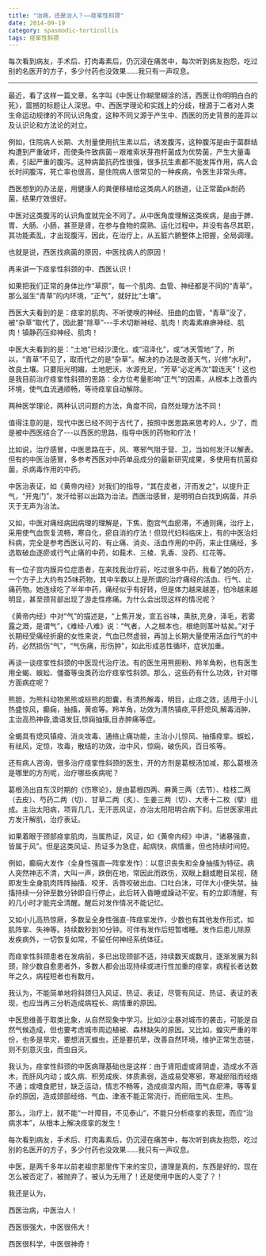 ```yaml
---
title: "治病，还是治人？——痉挛性斜颈"
date: 2014-09-19
category: spasmodic-torticollis
tags: 痉挛性斜颈
---
```


每次看到病友，手术后、打肉毒素后，仍沉浸在痛苦中，每次听到病友抱怨，吃过别的名医开的方子，多少付药也没效果……我只有一声叹息。

***

最近，看了这样一篇文章，名字叫《中医让你糊里糊涂的活，西医让你明明白白的死》，震撼的标题让人深思。中、西医学理论和实践上的分歧，根源于二者对人类生命运动规律的不同认识角度，这种不同又源于产生中、西医的历史背景的差异以及认识论和方法论的对立。

例如，住院病人长期、大剂量使用抗生素以后，诱发腹泻，这种腹泻是由于菌群结构遭到严重破坏，而使条件致病菌－艰难索状芽孢杆菌成为优势菌，产生大量毒素，引起严重的腹泻。这种病菌抗药性很强，很多抗生素都不能发挥作用，病人会长时间腹泻，死亡率也很高，是住院病人很常见的一种疾病，令医生非常头疼。

西医想到的办法是，用健康人的粪便移植给这类病人的肠道，让正常菌pk耐药菌，结果疗效很好。

中医对这类腹泻的认识角度就完全不同了。从中医角度理解这类疾病，是由于脾、胃、大肠、小肠，甚至是肾，在参与食物的腐熟、运化过程中，并没有各尽其职，其功能紊乱，才出现腹泻，因此，在治疗上，从五脏六腑整体上把握，全局调理。

也就是说，西医找病菌的原因，中医找病人的原因！

再来讲一下痉挛性斜颈的中、西医认识！

如果把我们正常的身体比作“草原”，每一个肌肉、血管、神经都是不同的“青草”，那么滋生“青草”的内环境，“正气”，就好比“土壤”。

西医大夫看到的是：痉挛的肌肉、不听使唤的神经、扭曲的血管，“青草”没了，被“杂草”取代了，因此要“除草”---手术切断神经、肌肉！肉毒素麻痹神经、肌肉！镇静药压抑神经、肌肉！

中医大夫看到的是：“土地”已经沙漠化，或“沼泽化”，或“冰天雪地”了，所以，“青草”不见了，取而代之的是“杂草”。解决的办法是改善天气，兴修“水利”，改良土壤。只要阳光明媚，土地肥沃，水源充足，“芳草”必定再次“碧连天”！这也是我目前治疗痉挛性斜颈的思路：全方位考量影响“正气”的因素，从根本上改善内环境，使气血流通顺畅，等待痉挛自动解除。

两种医学理论，两种认识问题的方法，角度不同，自然处理方法不同！

值得注意的是，现代中医已经不同于古代了，按照中医思路来思考的人，少了，而是被中西医结合了---以西医的思路，指导中医的药物和疗法！

比如说，治疗感冒，中医思路在于，风、寒邪气阻于营、卫，当如何发汗以解表。但有的中医治感冒，多参考西医对中药单品成分的最新研究成果，多使用有抗菌抑菌，杀病毒作用的中药。

中医治表证，如《黄帝内经》对我们的指导，“其在皮者，汗而发之”，以提升正气，“开鬼门”，发汗给邪以出路为治法。西医治感冒，是明明白白找到病菌，并杀灭于无声为治法。

又如，中医对痛经病因病理的理解是，下焦、胞宫气血瘀滞，不通则痛，治疗上，采用使气血恢复流畅，寒自化，瘀自消的疗法！但现代妇科临床上，有的中医治妇科病，完全是参考西医认可的、有止痛、消炎、活血作用的中药，来止住痛经，多选取破血逐瘀或行气止痛的中药，如莪术、三棱、乳香、没药、红花等。

有一位子宫内膜异位症患者，在来找我治疗前，吃过很多中药，我看了她的药方，一个方子上大约有25味药物，其中半数以上是所谓的治疗痛经的活血、行气、止痛药物。她连续吃了半年中药，痛经似乎有好转，但是体力越来越差，怕冷越来越明显，甚至颈背部出现了游走性疼痛。为什么会出现这样的情况呢？

《黄帝内经》中对“气”的描述是，“上焦开发，宣五谷味，熏肤,充身，泽毛，若雾露之溉，是谓气”，《难经·八难》说：“气者，人之根本也，根绝则茎叶枯矣。”对于长期经受痛经折磨的女性来说，气血已然虚弱，再加上长期大量使用活血行气的中药，必然损伤“气”，“气伤痛，形伤肿”，如此形成恶性循环，症状加重。

再谈一谈痉挛性斜颈的中医现代治疗法。有的医生用熊胆粉、羚羊角粉，也有医生用全蝎、蜈蚣、僵蚕等虫类药治疗痉挛性斜颈。那么，这些药有什么功效，针对哪方面病症呢？

熊胆，为熊科动物黑熊或棕熊的胆囊，有清热解毒，明目，止痉之效，适用于小儿热盛惊风，癫痫，抽搐，黄疸等。羚羊角，功效为清热镇痉,平肝熄风,解毒消肿，主治高热神昏,谵语发狂,惊痫抽搐,目赤肿痛等症。

全蝎具有熄风镇痉、消炎攻毒、通络止痛功能，主治小儿惊风、抽搐痉挛。蜈蚣，有祛风，定惊，攻毒，散结的功效，治中风，惊痫，破伤风，百日咳等。

还有病人咨询，很多治疗痉挛性斜颈的医生，开的方剂是葛根汤加减，那么葛根汤是哪里的方剂呢，治疗哪些疾病呢？

葛根汤出自东汉时期的《伤寒论》，是由葛根四两、麻黄三两（去节）、桂枝二两（去皮）、芍药二两（切）、甘草二两（炙）、生姜三两（切）、大枣十二枚（擘）组成。主治太阳病，项背几几，无汗恶风证，亦治太阳阳明合病下利。后世医家用此方发汗解肌，治疗表证。

如果着眼于颈部痉挛肌肉，当属热证，风证，如《黄帝内经》中讲，“诸暴强直，皆属于风”。但是这类风证、热证多为急症，起病快，病情重，但也持续时间短。

例如，癫痫大发作（全身性强直—阵挛发作）：以意识丧失和全身抽搐为特征。病人突然神志不清，大叫一声，跌倒在地，常因此而跌伤，双眼上翻或瞪目呆视，随即发生全身肌肉阵阵抽搐、咬牙、舌唇咬破出血、口吐白沫，可伴大小便失禁。抽搐持续一分钟至数分钟即自行停止，此后转入昏睡或躁动不安。有的立即清醒，有的几小时才能完全清醒。醒后对发作情况不能记忆。

又如小儿高热惊厥，多数呈全身性强直-阵痉挛发作，少数也有其他发作形式，如肌阵挛、失神等。持续数秒到10分钟。可伴有发作后短暂嗜睡。发作后患儿除原发疾病外，一切恢复如常，不留任何神经系统体征。

而痉挛性斜颈患者在发病前，多已出现颈部不适，持续数天或数月，逐渐发展为斜颈，除少数自愈患者外，多数人都会出现持续或进行性加重的痉挛，病程长者达数年之久，病程短者也有数月。

我认为，不能简单地将斜颈归入风证、热证、表证，尽管有风证、热证、表证的表现，也应当再三分析造成病程长、病情重的原因。

中医思维善于取类比象，从自然现象中学习。比如沙尘暴对城市的袭击，可能是自然气候造成，但也要考虑城市周边植被、森林缺失的原因。又比如，蝗灾严重的年份，也多是旱灾，要想消灭蝗虫，还是要抗旱，改善自然环境，维护正常生态链，则不刻意灭虫，而虫自灭。

我认为，痉挛性斜颈的中医病理基础也是这样：由于肾阳虚或肾阴虚，造成水不涵木，而肝风内动；或久病、积劳成疾、体质素弱，造成易受寒邪，寒凝瘀阻而经络不通；或嗜食肥甘，缺乏运动，情志不畅等，造成痰湿内阻，而气血瘀滞，等等复杂的原因，造成颈部经络、气血、津液不能正常流行，而瘀阻生风、生热。

那么，治疗上，就不能“一叶障目，不见泰山”，不能只分析痉挛的表现，而应“治病求本”，从根本上解决痉挛的发生！

每次看到病友，手术后、打肉毒素后，仍沉浸在痛苦中，每次听到病友抱怨，吃过别的名医开的方子，多少付药也没效果……我只有一声叹息。

中医，是两千多年以前老祖宗那里传下来的宝贝，道理是真的，东西是好的，现在怎么被否定了，被抛弃了，被认为无用了！还是使用中医的人变了？！

我还是认为，

西医治病，中医治人！

西医很强大，中医很伟大！

西医很科学，中医很神奇！


